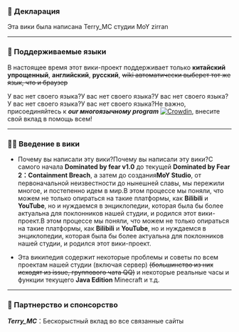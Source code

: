 ### 📣 Декларация

Эта вики была написана Terry_MC студии MoY zirran

---

### 📄 Поддерживаемые языки

В настоящее время этот вики-проект поддерживает только **китайский упрощенный**, **английский**, **русский**, ~~wiki автоматически выберет тот же язык, что и браузер~~

У вас нет своего языка?У вас нет своего языка?У вас нет своего языка?У вас нет своего языка?У вас нет своего языка?Не важно, присоединяйтесь к **_our многоязычному program_** [![Crowdin](https://badges.crowdin.net/moywiki/localized.svg)](https://crowdin.com/project/moywiki), внесите свой вклад в помощь всем!

---

### 😶‍🌫️ Введение в вики

- Почему вы написали эту вики?Почему вы написали эту вики?С самого начала **Dominated by fear v1.0** до текущей **Dominated by Fear 2：Containment Breach**, а затем до создания**MoY Studio**, от первоначальной неизвестности до нынешней славы, мы пережили многое, и постепенно идем в мир.В этом процессе мы поняли, что можем не только опираться на такие платформы, как **Bilibili** и **YouTube**, но и нуждаемся в энциклопедии, которая была бы более актуальна для поклонников нашей студии, и родился этот вики-проект.В этом процессе мы поняли, что можем не только опираться на такие платформы, как **Bilibili** и **YouTube**, но и нуждаемся в энциклопедии, которая была бы более актуальна для поклонников нашей студии, и родился этот вики-проект.

- Эта википедия содержит некоторые проблемы и советы по всем проектам нашей студии (включая сервер) ~~(большинство из них исходят из issue, группового чата QQ)~~ и некоторые реальные часы и функции текущего **Java Edition** Minecraft и т.д.

---

### 🤝 Партнерство и спонсорство

**_Terry_MC_**：Бескорыстный вклад во все связанные сайты
